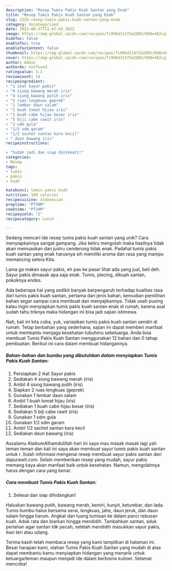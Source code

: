 ```yaml
---
description: "Resep Tumis Pakis Kuah Santan yang Enak"
title: "Resep Tumis Pakis Kuah Santan yang Enak"
slug: 2225-resep-tumis-pakis-kuah-santan-yang-enak
category: Uncategorized
date: 2022-06-27T21:47:43.362Z
image: https://img-global.cpcdn.com/recipes/fc99bd11473a2865/680x482cq70/tumis-pakis-kuah-santan-foto-resep-utama.jpg
hideToc: false
enableToc: true
enableTocContent: false
thumbnail: https://img-global.cpcdn.com/recipes/fc99bd11473a2865/680x482cq70/tumis-pakis-kuah-santan-foto-resep-utama.jpg
cover: https://img-global.cpcdn.com/recipes/fc99bd11473a2865/680x482cq70/tumis-pakis-kuah-santan-foto-resep-utama.jpg
author: Admin
authorAv: notfound
ratingvalue: 3.1
reviewcount: 14
recipeingredient:
- "2 ikat Sayur pakis"
- "4 siung bawang merah iris"
- "4 siung bawang putih iris"
- "2 ruas lengkuas geprek"
- "1 lembar daun salam"
- "1 buah tomat hijau iris"
- "1 buah cabe hijau besar iris"
- "5 biji cabe rawit iris"
- "1 sdm gula"
- "1/2 sdm garam"
- "1/2 sachet santan kara kecil"
- " daun bawang iris"
recipeinstructions:

- "Sudah jadi dan siap dinikmati!"
categories:
- Resep
tags:
- tumis
- pakis
- kuah

katakunci: tumis pakis kuah 
nutrition: 109 calories
recipecuisine: Indonesian
preptime: "PT30M"
cooktime: "PT34M"
recipeyield: "2"
recipecategory: Lunch

---
```





Sedang mencari ide resep tumis pakis kuah santan yang unik? Cara menyiapkannya sangat gampang. Jika keliru mengolah maka hasilnya tidak akan memuaskan dan justru cenderung tidak enak. Padahal tumis pakis kuah santan yang enak harusnya sih memiliki aroma dan rasa yang mampu memancing selera Kita.





Lama ga makan sayur pakis, eh pas ke pasar lihat ada yang jual, beli deh. Sayur pakis dimasak apa saja enak. Tumis, plecing, dikuah santan, pokoknya endes.

Ada beberapa hal yang sedikit banyak berpengaruh terhadap kualitas rasa dari tumis pakis kuah santan, pertama dari jenis bahan, kemudian pemilihan bahan segar sampai cara membuat dan menyajikannya. Tidak usah pusing kalau ingin menyiapkan tumis pakis kuah santan enak di rumah, karena asal sudah tahu triknya maka hidangan ini bisa jadi sajian istimewa.






Nah, kali ini kita coba, yuk, variasikan tumis pakis kuah santan sendiri di rumah. Tetap berbahan yang sederhana, sajian ini dapat memberi manfaat untuk membantu menjaga kesehatan tubuhmu sekeluarga. Anda bisa membuat Tumis Pakis Kuah Santan menggunakan 12 bahan dan 0 tahap pembuatan. Berikut ini cara dalam membuat hidangannya.

<!--inarticleads1-->

##### Bahan-bahan dan bumbu yang dibutuhkan dalam menyiapkan Tumis Pakis Kuah Santan:

1. Persiapkan 2 ikat Sayur pakis
1. Sediakan 4 siung bawang merah (iris)
1. Ambil 4 siung bawang putih (iris)
1. Siapkan 2 ruas lengkuas (geprek)
1. Gunakan 1 lembar daun salam
1. Ambil 1 buah tomat hijau (iris)
1. Sediakan 1 buah cabe hijau besar (iris)
1. Sediakan 5 biji cabe rawit (iris)
1. Gunakan 1 sdm gula
1. Gunakan 1/2 sdm garam
1. Ambil 1/2 sachet santan kara kecil
1. Sediakan  daun bawang (iris)


Assalamu AlaikumAlhamdulillah hari ini saya mau masak masak lagi yah teman teman dan kali ini saya akan membuat sayur tumis pakis kuah santan untuk r. Itulah informasi mengenai resep membuat sayur pakis santan dari dapurawit.com. Selain memberikan resep yang mudah, sayur pakis memang kaya akan manfaat baik untuk kesehatan. Namun, mengolahnya harus dengan cara yang benar. 

<!--inarticleads2-->

##### Cara membuat Tumis Pakis Kuah Santan:


1. Selesai dan siap dihidangkan!

Haluskan bawang putih, bawang merah, kemiri, kunyit, ketumbar, dan lada. Tumis bumbu halus bersama serai, lengkuas, jahe, daun jeruk, dan daun salam hingga harum. Angkat dan tuang tumisan ke dalam panci rebusan kuah. Aduk rata dan biarkan hingga mendidih. Tambahkan santan, aduk perlahan agar santan tdk pecah, setelah mendidih masukkan sayur pakis, ikan teri atau udang. 

Terima kasih telah membaca resep yang kami tampilkan di halaman ini. Besar harapan kami, olahan Tumis Pakis Kuah Santan yang mudah di atas dapat membantu kamu menyiapkan hidangan yang menarik untuk keluarga/teman maupun menjadi ide dalam berbisnis kuliner. Selamat mencoba!
